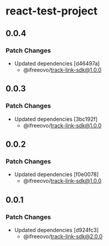 # react-test-project

## 0.0.4

### Patch Changes

- Updated dependencies [d46497a]
    - @ifreeovo/track-link-sdk@1.0.0

## 0.0.3

### Patch Changes

- Updated dependencies [3bc192f]
    - @ifreeovo/track-link-sdk@1.0.0

## 0.0.2

### Patch Changes

- Updated dependencies [f0e0078]
    - @ifreeovo/track-link-sdk@1.0.0

## 0.0.1

### Patch Changes

- Updated dependencies [d924fc3]
    - @ifreeovo/track-link-sdk@2.0.0
